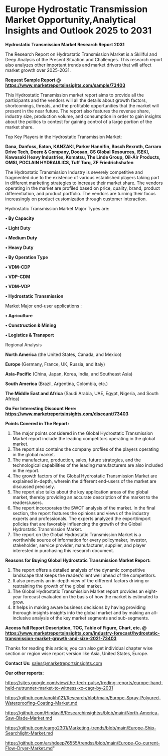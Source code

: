 # Europe Hydrostatic Transmission Market Opportunity,Analytical Insights and Outlook 2025 to 2031

<strong>Hydrostatic Transmission Market Research Report 2031</strong>

The Research Report on Hydrostatic Transmission Market is a Skillful and Deep Analysis of the Present Situation and Challenges. This research report also analyzes other important trends and market drivers that will affect market growth over 2025-2031.

<strong>Request Sample Report @ <a href=https://www.marketreportsinsights.com/sample/73403>https://www.marketreportsinsights.com/sample/73403</a></strong>

This Hydrostatic Transmission market report aims to provide all the participants and the vendors will all the details about growth factors, shortcomings, threats, and the profitable opportunities that the market will present in the near future. The report also features the revenue share, industry size, production volume, and consumption in order to gain insights about the politics to contest for gaining control of a large portion of the market share.

Top Key Players in the Hydrostatic Transmission Market:

<strong>Dana, Danfoss, Eaton, KANZAKI, Parker Hannifin, Bosch Rexroth, Carraro Drive Tech, Deere & Company, Doosan, GS Global Resources, ISEKI, Kawasaki Heavy Industries, Komatsu, The Linde Group, Oil-Air Products, OMSI, POCLAIN HYDRAULICS, Tuff Torq, ZF Friedrichshafen</strong>

The Hydrostatic Transmission Industry is severely competitive and fragmented due to the existence of various established players taking part in different marketing strategies to increase their market share. The vendors operating in the market are profiled based on price, quality, brand, product differentiation, and product portfolio. The vendors are turning their focus increasingly on product customization through customer interaction.

Hydrostatic Transmission Market Major Types are:

<strong>• By Capacity

• Light Duty

• Medium Duty

• Heavy Duty

• By Operation Type

• VDM-CDP

• VDP-CDM

• VDM-VDP

• Hydrostatic Transmission</strong>

Market Major end-user applications :

<strong>• Agriculture

• Construction & Mining

• Logistics & Transport</strong>

Regional Analysis

</u><strong><b>North America</b></strong> (the United States, Canada, and Mexico)

<strong><b>Europe </b></strong>(Germany, France, UK, Russia, and Italy)

<strong><b>Asia-Pacific</b></strong> (China, Japan, Korea, India, and Southeast Asia)

<strong><b>South America</b></strong> (Brazil, Argentina, Colombia, etc.)

<strong><b>The Middle East and Africa</b></strong> (Saudi Arabia, UAE, Egypt, Nigeria, and South Africa)

<strong>Go For Interesting Discount Here: <a href=https://www.marketreportsinsights.com/discount/73403>https://www.marketreportsinsights.com/discount/73403</a></strong>

<strong>Points Covered in The Report:</strong>
<ol>
  <li>The major points considered in the Global Hydrostatic Transmission Market report include the leading competitors operating in the global market.</li>
  <li>The report also contains the company profiles of the players operating in the global market.</li>
  <li>The manufacture, production, sales, future strategies, and the technological capabilities of the leading manufacturers are also included in the report.</li>
  <li>The growth factors of the Global Hydrostatic Transmission Market are explained in-depth, wherein the different end-users of the market are discussed precisely.</li>
  <li>The report also talks about the key application areas of the global market, thereby providing an accurate description of the market to the readers/users.</li>
  <li>The report incorporates the SWOT analysis of the market. In the final section, the report features the opinions and views of the industry experts and professionals. The experts analyzed the export/import policies that are favorably influencing the growth of the Global Hydrostatic Transmission Market.</li>
  <li>The report on the Global Hydrostatic Transmission Market is a worthwhile source of information for every policymaker, investor, stakeholder, service provider, manufacturer, supplier, and player interested in purchasing this research document.</li>
</ol>
<strong>Reasons for Buying Global Hydrostatic Transmission Market Report:</strong>

<ol>
  <li>The report offers a detailed analysis of the dynamic competitive landscape that keeps the reader/client well ahead of the competitors.</li>
  <li>It also presents an in-depth view of the different factors driving or restraining the growth of the global market.</li>
  <li>The Global Hydrostatic Transmission Market report provides an eight-year forecast evaluated on the basis of how the market is estimated to grow.</li>
  <li>It helps in making aware business decisions by having providing thorough insights insights into the global market and by making an all-inclusive analysis of the key market segments and sub-segments.</li>
</ol>
<strong>Access full Report Description, TOC, Table of Figure, Chart, etc. @ <a href=https://www.marketreportsinsights.com/industry-forecast/hydrostatic-transmission-market-growth-and-size-2021-73403>https://www.marketreportsinsights.com/industry-forecast/hydrostatic-transmission-market-growth-and-size-2021-73403</a></strong>


Thanks for reading this article; you can also get individual chapter wise section or region wise report version like Asia, United States, Europe.

<strong>Contact Us:</strong>
sales@marketreportsinsights.com

<strong>Our other reports:</strong>

<a href=https://sites.google.com/view/the-tech-pulse/treding-reports/europe-hand-held-nutrunner-market-to-witness-xx-cagr-by-2031>https://sites.google.com/view/the-tech-pulse/treding-reports/europe-hand-held-nutrunner-market-to-witness-xx-cagr-by-2031</a>

<a href=https://github.com/anokhi121/Research/blob/main/Europe-Spray-Polyured-Waterproofing-Coating-Market.md>https://github.com/anokhi121/Research/blob/main/Europe-Spray-Polyured-Waterproofing-Coating-Market.md</a>

<a href=https://github.com/Hindavi8/Researchinsightss/blob/main/North-America-Saw-Blade-Market.md>https://github.com/Hindavi8/Researchinsightss/blob/main/North-America-Saw-Blade-Market.md</a>

<a href=https://github.com/cargo2301/Marketing-trends/blob/main/Europe-Ship-Searchlight-Market.md>https://github.com/cargo2301/Marketing-trends/blob/main/Europe-Ship-Searchlight-Market.md</a>

<a href=https://github.com/arshdeep76555/trendss/blob/main/Europe-Co-current-Flow-Dryer-Market.md>https://github.com/arshdeep76555/trendss/blob/main/Europe-Co-current-Flow-Dryer-Market.md</a>"
